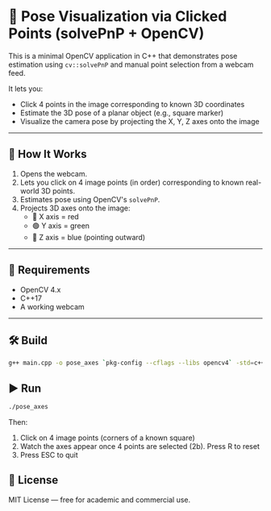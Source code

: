 # 📌 Pose Visualization via Clicked Points (solvePnP + OpenCV)

This is a minimal OpenCV application in C++ that demonstrates pose estimation using `cv::solvePnP` and manual point selection from a webcam feed.

It lets you:
- Click 4 points in the image corresponding to known 3D coordinates
- Estimate the 3D pose of a planar object (e.g., square marker)
- Visualize the camera pose by projecting the X, Y, Z axes onto the image

---

## 📸 How It Works

1. Opens the webcam.
2. Lets you click on 4 image points (in order) corresponding to known real-world 3D points.
3. Estimates pose using OpenCV's `solvePnP`.
4. Projects 3D axes onto the image:
   - 🔴 X axis = red
   - 🟢 Y axis = green
   - 🔵 Z axis = blue (pointing outward)

---

## 🧱 Requirements

- OpenCV 4.x
- C++17
- A working webcam

---

## 🛠️ Build

```bash
g++ main.cpp -o pose_axes `pkg-config --cflags --libs opencv4` -std=c++17
```

## ▶️ Run

```bash
./pose_axes
```

Then:
1. Click on 4 image points (corners of a known square)
2. Watch the axes appear once 4 points are selected
(2b). Press R to reset
3. Press ESC to quit

## 📄 License

MIT License — free for academic and commercial use.
